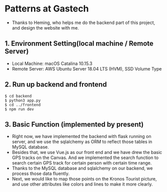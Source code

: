 # Patterns at Gastech
* Thanks to Heming, who helps me do the backend part of this project, and design the website with me.

## 1. Environment Setting(local machine / Remote Server)
* Local Machine: macOS Catalina 10.15.3
* Remote Server: AWS Ubuntu Server 18.04 LTS (HVM), SSD Volume Type 

## 2. Run up backend and frontend
```
$ cd backend
$ python3 app.py
$ cd ../frontend
$ npm run dev
```

## 3. Basic Function (implemented by present)
* Right now, we have implemented the backend with flask running on server, and we use the sqlalchemy as ORM to reflect those tables in MySQL database.
* Besides that, we use Vue.js as our front end and we have drew the basic GPS tracks on the Canvas. And we implemented the search function to search certain GPS track for certain person with certain time range.
* Thanks to the MySQL database and sqlalchemy on our backend, we process those data fluently.
* Next, we would like to map those points on the Kronos Tourist picture, and use other attributes like colors and lines to make it more clearly. 